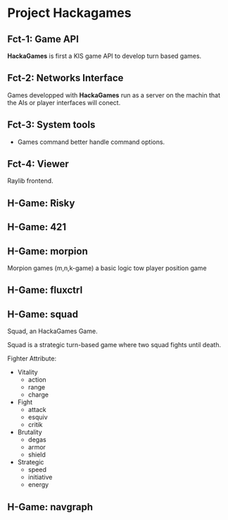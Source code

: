 # Project Hackagames


## Fct-1: Game API

**HackaGames** is first a KIS game API to develop turn based games.


## Fct-2: Networks Interface

Games developped with **HackaGames** run as a server on the machin that the AIs or player interfaces will conect.


## Fct-3: System tools

- Games command better handle command options.

## Fct-4: Viewer

Raylib frontend.



## H-Game: Risky

## H-Game: 421


## H-Game: morpion

Morpion games (m,n,k-game) a basic logic tow player position game


## H-Game: fluxctrl

## H-Game: squad

Squad, an HackaGames Game.

Squad is a strategic turn-based game where two squad fights until death.

Fighter Attribute: 

- Vitality
  + action
  + range
  + charge
- Fight
  + attack
  + esquiv
  + critik
- Brutality
  + degas
  + armor
  + shield
- Strategic
  + speed
  + initiative
  + energy

## H-Game: navgraph


